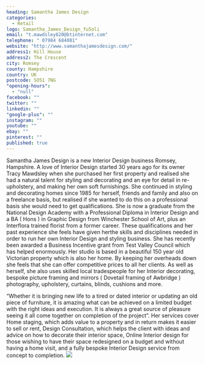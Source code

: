 ```yaml
---
heading: Samantha James Design
categories: 
  - Retail
logo: Samantha_James_Design_fu5oli
email: "t.mawdsley620@btinternet.com"
telephone: " 07984 684081"
website: "http://www.samanthajamesdesign.com/"
address1: Hill House
address2: The Crescent
city: Romsey
county: Hampshire
country: UK
postcode: SO51 7NG
"opening-hours": 
  - "null"
facebook: ""
twitter: ""
linkedin: ""
"google-plus": ""
instagram: ""
youtube: ""
ebay: ""
pinterest: ""
published: true
---
```



Samantha James Design is a new  Interior Design business Romsey, Hampshire.
A love of Interior Design started 30 years ago for its owner Tracy Mawdsley when she purchased her first property and realised she had a natural talent for styling and decorating and an eye for detail in  re-upholstery, and making her own soft furnishings.
She continued in styling and decorating homes since 1985 for herself, friends and family and also on a freelance basis, but realised if she wanted to do this on a professional basis she would need to get qualifications.
She is now a  graduate from the National Design Academy with a  Professional Diploma in Interior Design and  a  BA ( Hons ) in Graphic Design from Winchester School of Art,  plus an Interflora trained florist from a former career.  These qualifications and her past experience she feels have given herthe skills and disciplines  needed in order to run her own Interior Design and styling business.
She has recently been awarded a Business Incentive grant from Test Valley Council which has helped enormously.
Her studio is based in a beautiful 150 year old Victorian property which is also her home. By keeping her overheads down she feels that she can offer competitive prices to all her clients.
As well as herself, she also uses skilled local tradespeople for her Interior decorating, bespoke picture framing and mirrors ( Dovetail framing of Awbridge ) photography, upholstery, curtains, blinds, cushions and more.
 
 
“Whether it is bringing new life to a tired or dated interior or updating an old piece of furniture, it is amazing what can be achieved on a limited budget with the right ideas and execution. It is always a great source of pleasure seeing it all come together on completion of the project”.
Her services cover Home staging, which adds value to a property and in return makes it easier to sell or rent, Design Consultation, which helps the client with ideas and advice on how to decorate their interior space, Online Interior design for those wishing to have their space redesigned on a budget and without having a home visit, and a fully bespoke Interior Design service from concept to completion.
![]({{site.baseurl}}/SJD_Picture_wwb2s0)
